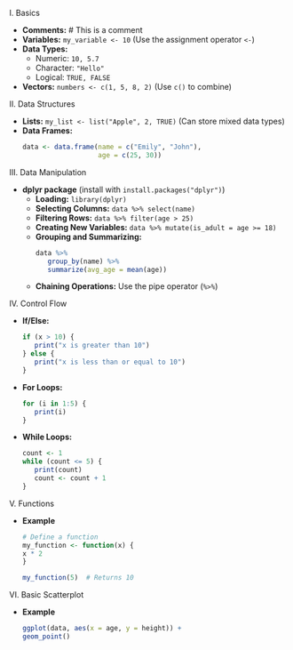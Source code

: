 I. Basics

* **Comments:**  # This is a comment
* **Variables:** `my_variable <- 10` (Use the assignment operator `<-`)
* **Data Types:**
    *  Numeric: `10, 5.7`
    *  Character: `"Hello"`
    *  Logical: `TRUE, FALSE`
* **Vectors:** `numbers <- c(1, 5, 8, 2)`  (Use `c()` to combine)

II. Data Structures

* **Lists:** `my_list <- list("Apple", 2, TRUE)` (Can store mixed data types)
* **Data Frames:**
    ```R
    data <- data.frame(name = c("Emily", "John"),
                       age = c(25, 30))
    ```

III. Data Manipulation

* **dplyr package** (install with `install.packages("dplyr")`)
    * **Loading:** `library(dplyr)`
    * **Selecting Columns:** `data %>% select(name)`
    * **Filtering Rows:** `data %>% filter(age > 25)`
    * **Creating New Variables:** `data %>% mutate(is_adult = age >= 18)`
    * **Grouping and Summarizing:**
       ```R 
       data %>% 
          group_by(name) %>% 
          summarize(avg_age = mean(age)) 
       ```
    * **Chaining Operations:** Use the pipe operator (`%>%`)

IV. Control Flow

* **If/Else:**
    ```R
    if (x > 10) {
       print("x is greater than 10")
    } else {
       print("x is less than or equal to 10")
    }
    ```
* **For Loops:**
    ```R
    for (i in 1:5) {
       print(i) 
    }
    ```   
* **While Loops:**
    ```R
    count <- 1
    while (count <= 5) {
       print(count)
       count <- count + 1
    }
    ```

V. Functions

* **Example**
    ```R
    # Define a function
    my_function <- function(x) {
    x * 2
    }
  
    my_function(5)  # Returns 10
    ```

VI. Basic Scatterplot

* **Example**
    ```R
    ggplot(data, aes(x = age, y = height)) +
    geom_point() 
    ```
